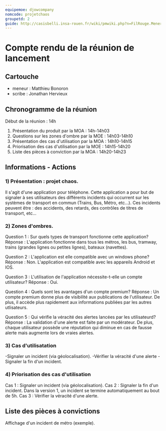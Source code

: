 ```yaml
---
equipemoe: djowcompany
nomcode: projetchaos
groupetd: 2
guide: http://casisbelli.insa-rouen.fr/wiki/pmwiki.php?n=FilRouge.MenerReunionLancement
---
```


# Compte rendu de la réunion de lancement

## Cartouche
 - meneur : Matthieu Bonoron
 - scribe : Jonathan Hervieux

## Chronogramme de la réunion

Début de la réunion : 14h

1) Présentation du produit par la MOA : 14h-14h03
2) Questions sur les zones d'ombre par la MOE : 14h03-14h10
3) Présentation des cas d'utilisation par la MOA : 14h10-14h15
4) Priorisation des cas d'utilisation par la MOE : 14h15-14h20
5) Liste des pièces à conviction par la MOA : 14h20-14h23

## Informations - Actions

### 1) Présentation : projet chaos.
Il s'agit d'une application pour téléphone. Cette application a pour but de signaler à ses utilisateurs des différents incidents qui occurrent sur les systèmes de transport en commun (Trains, Bus, Métro, etc...). 
Ces incidents peuvent être : des accidents, des retards, des contrôles de titres de transport, etc...

### 2) Zones d'ombres.
Question 1 : Sur quels types de transport fonctionne cette application? 
Réponse : L'application fonctionne dans tous les métros, les bus, tramway, trains (grandes lignes ou petites lignes), bateaux (navettes).

Question 2 : L'application est elle compatible avec un windows phone?
Réponse : Non. L'application est compatible avec les appareils Android et IOS.

Question 3 : L'utilisation de l'application nécessite-t-elle un compte utilisateur?
Réponse : Oui.

Question 4 : Quels sont les avantages d'un compte premium?
Réponse : Un compte premium donne plus de visibilité aux publications de l'utilisateur. De plus, il accède plus rapidement aux informations publiées par les autres utlisateurs.

Question 5 : Qui vérifie la véracité des alertes lancées par les utilisateurd?
Réponse : La validation d'une alerte est faite par un modérateur. De plus, chaque utilisateur possède une réputation qui diminue en cas de fausse alerte mais augmente lors de vraies alertes.

### 3) Cas d'utilisatation

-Signaler un incident (via géolocalisation).
-Vérifier la véracité d'une alerte
-Signaler la fin d'un incident.

### 4) Priorisation des cas d'utilisation

Cas 1 : Signaler un incident (via géolocalisation).
Cas 2 : Signaler la fin d'un incident.
Dans la version 1, un incident se termine automatiquement au bout de 5h.
Cas 3 : Vérifier la véracité d'une alerte.

## Liste des pièces à convictions

Affichage d'un incident de métro (exemple).

